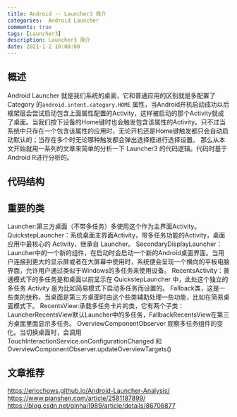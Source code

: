 ```yaml
---
title: Android -- Launcher3 简介
categories:  Android Launcher
comments: true
tags: [Launcher3]
description: Launcher3 简介
date: 2021-1-2 10:00:00
---
```


## 概述

Android Launcher 就是我们系统的桌面，它和普通应用的区别就是多配置了Category
的`android.intent.category.HOME` 属性，当Android开机启动成功以后框架层会尝试启动包含上面属性配置的Activity，这样被启动的那个Activity就成了桌面。当我们按下设备的Home键时也会触发包含该属性的Activity。只不过当系统中只存在一个包含该属性的应用时，无论开机还是Home键触发都只会自动启动默认的；当存在多个时无论哪种触发都会弹出选择框进行选择设置。
那么从本文开始就用一系列的文章来简单的分析一下 Launcher3 的代码逻辑。代码时基于 Android R进行分析的。


## 代码结构

## 重要的类

Launcher:第三方桌面（不带多任务）多使用这个作为主界面Activity。
QuickstepLauncher：系统桌面主界面Activity，带多任务功能的Activity，桌面应用中最核心的 Activity，继承自 Launcher。
SecondaryDisplayLauncher：Launcher中的一个新的组件，在启动时会启动一个新的Android桌面界面。当用户连接到更大的显示屏或者在大屏幕中使用时，系统便会呈现一个横向的平板电脑界面，允许用户通过类似于Windows的多任务来使用设备。
RecentsActivity：普通模式下的多任务是和桌面以前显示在 QuickstepLauncher 中，此处这个独立的多任务 Activity 是为比如简易模式下启动多任务而设置的。
Fallback类，这是一些类的统称，当桌面是第三方桌面时由这个些类辅助处理一些功能，比如在简易桌面模式下。
RecentsView:承载多任务卡片的类，它有两个子类：LauncherRecentsView默认Launcher中的多任务，FallbackRecentsView在第三方桌面里面显示多任务。
OverviewComponentObserver 观察多任务组件的变化。当切换桌面时，会调用 TouchInteractionService.onConfigurationChanged 和 OverviewComponentObserver.updateOverviewTargets()


## 文章推荐

https://ericchows.github.io/Android-Launcher-Analysis/
https://www.pianshen.com/article/2581187899/
https://blog.csdn.net/qinhai1989/article/details/86706877
